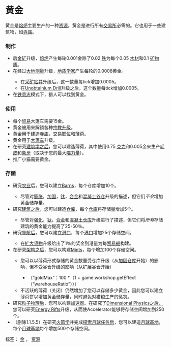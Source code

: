 # 黄金

  <p>黄金是<a href="?file=001-猫咪百科/01-建筑物/06-工业建筑#熔炉">熔炉</a>主要生产的一种<a href="?file=003-资源大全/005-资源介绍">资源</a>。黄金是进行所有<a href="#Trade">交易所</a>必需的。它也用于一些建筑物，如<a href="?file=001-猫咪百科/01-建筑物/07-文化建筑#寺庙">寺庙</a>。</p>

### 制作

   <ul>
    <li>后<a href="#workshop#Gold_Ore">金矿</a>升级，<a href="?file=001-猫咪百科/01-建筑物/06-工业建筑#熔炉">熔炉</a>产生每轮0.001金除了0.02 <a href="#iron">铁</a>为每个0.05 <a href="#wood">木材</a>和0.1 <a href="#minerals">矿物质</a>。</li>
    <li>在经过<a href="#workshop#Geodesy">大地测量</a>升级，<a href="#Jobs#Geologist">地质学家</a>产生每轮的0.0008黄金。</li>
    <ul>
     <li>在<a href="#workshop#Mining_Drill">采矿钻井</a>升级后，这一数量每tick增加0.0005。</li>
     <li>在<a href="#workshop#Unobtainium_Drill">Unobtainium Drill</a>升级之后，这个数量每tick增加0.0005。</li>
    </ul>
    <li>在<a href="#Iron+Will">铁意志</a>模式下，猎人可以找到黄金。</li>
   </ul>

### 使用

   <ul>
    <li>每个<a href="?file=001-猫咪百科/05-贸易">贸易</a>大篷车需要15金。</li>
    <li>黄金被用来解锁各种<a href="#Religion">宗教升级</a>。</li>
    <li>黄金用于建造<a href="?file=001-猫咪百科/01-建筑物/07-文化建筑#寺庙">寺庙</a>，<a href="#Buildings#Tradepost">交易职位</a>和<a href="#Buildings#Mint">薄荷</a>。</li>
    <li>黄金用于<a href="#workshop#Caravanserai">大篷车</a>升级。</li>
    <li>在研究<a href="#Technologies#Architecture">建筑学之后</a>，您可以建造薄荷，其中使用0.75 <a href="#catpower">克力</a>和0.005金来生产<a href="#furs">毛皮</a>和<a href="#ivory">象牙</a>（取决于您的最大<a href="#catpower">喵力量</a>）。</li>
    <li> 推广小猫需要黄金。</li>
   </ul>

### 存储

   <ul>
    <li>研究<a href="?file=001-猫咪百科/03-科技/01-科技#农业">农业</a>后，您可以建立<a href="#Buildings#Barn">Barns</a>，每个仓库增加10个。</li>
    <ul>
     <li>尽管对<a href="#workshop#Expanded_Barns">膨胀</a>，<a href="#workshop#Reinforced_Barns">加固</a>，<a href="#workshop#Titanium_Barns">钛</a>，<a href="#workshop#Alloy_Barns">合金</a>和<a href="#workshop#Concrete_Barns">混凝土谷仓</a>升级的描述，但它们<em>不会</em>增加黄金储存量。</li>
    </ul>
    <li>研究<a href="#Technologies#Construction">建筑之后</a>，您可以建造<a href="#Buildings#Warehouse">仓库</a>，每个<a href="#Buildings#Warehouse">仓库</a>将存储量增加5个。</li>
    <ul>
     <li>尽管对<a href="#workshop#Reinforced_Warehouses">强化</a>，<a href="#workshop#Titanium_Warehouses">钛</a>，<a href="#workshop#Alloy_Warehouses">合金</a>和<a href="#workshop#Concrete_Warehouses">混凝土仓库</a>升级进行了描述，但它们将<em>所有</em>存储建筑的黄金能力提高了25-50％。</li>
    </ul>
    <li>研究<a href="#Technologies#Navigation">导航后</a>，您可以建立<a href="#Buildings#Harbor">港口</a>，每个<a href="#Buildings#Harbor">港口</a>增加25个存储空间。</li>
    <ul>
     <li>在<a href="?file=003-资源大全/26-贸易船#扩充货物">扩大货物</a>升级给出了1％的奖金到港量为每<a href="?file=003-资源大全/26-贸易船">贸易船</a>构建。</li>
    </ul>
    <li>在研究<a href="#Technologies#Architecture">架构之后</a>，您可以构建<a href="#Buildings#Mint">Mints</a>，每个增加100个存储空间。</li>
    <ul>
     <li>您可以以薄荷形式存储的黄金数量受仓库升级（从<a href="#workshop#Reinforced_Warehouses">加固仓库</a>开始）的影响，但不受谷仓升级的影响（从<a href="#workshop#Expanded_Barns">扩展谷仓</a>开始）</li>
     <ul>
      <li> （“goldMax”：100 *（1 + game.workshop.getEffect（“warehouseRatio”）））</li>
     </ul>
     <li> 不活跃的薄荷（关闭）仍然增加了您可以存储多少黄金，因此您可以建立薄荷饼以增加黄金储存量，同时避免对猫粮生产的惩罚。</li>
    </ul>
    <li>研究<a href="#Technologies#Particle_Physics">粒子物理后</a>，您可以构建<a href="#Buildings#Accelerator">加速器</a>。在研究了<a href="#Technologies#Dimensional_Physics">Dimensional Physics之后，</a>您可以研究<a href="#workshop#Energy_Rifts">Energy Rifts</a>升级，从而使Accelerator能够将存储空间增加到250个。</li>
    <li>（删除1.1.5.5）在研究<a href="?file=001-猫咪百科/03-科技/01-科技#火箭学">火箭学</a>并完成<a href="?file=001-猫咪百科/07-空间/04-月球">探索月球任务后</a>，您可以建造<a href="?file=001-猫咪百科/07-空间/04-月球#月球基地">月球基地</a>，每个<a href="?file=001-猫咪百科/07-空间/04-月球#月球基地">月球基地</a>每个增加500个存储空间。</li>
   </ul>
   <p></p>
  </div>
  <div class="tagList">
   标签： 
   <a class="tagLink" href="index.php?action=tagsearch&amp;tag=Gold">金</a>
   ，
   <a class="tagLink" href="index.php?action=tagsearch&amp;tag=Resources">资源</a>
